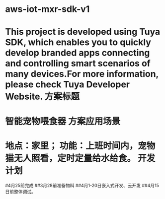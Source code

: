 # aws-iot-mxr-sdk-v1
This project is developed using Tuya SDK, which enables you to quickly develop branded apps connecting and controlling smart scenarios of many devices.For more information, please check Tuya Developer Website. 
方案标题 
=========== 
智能宠物喂食器 
方案应用场景 
====== 
地点：家里； 
功能：上班时间内，宠物猫无人照看，定时定量给水给食。 
开发计划
=
#4月25前完成 
##3月28前准备物料 
##4月1-20日嵌入式开发、云开发 
##4月15日前整体调试。
